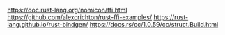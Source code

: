 https://doc.rust-lang.org/nomicon/ffi.html
https://github.com/alexcrichton/rust-ffi-examples/
https://rust-lang.github.io/rust-bindgen/
https://docs.rs/cc/1.0.59/cc/struct.Build.html